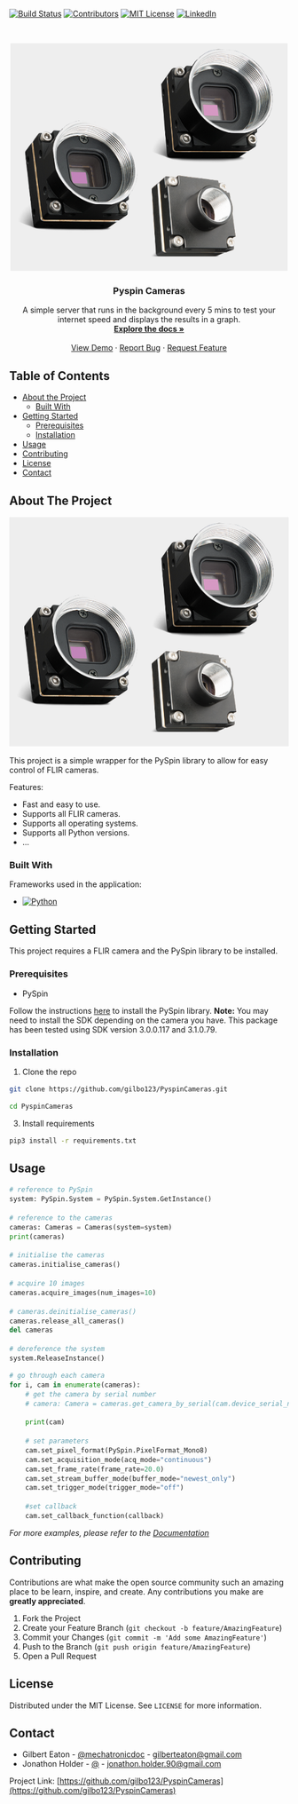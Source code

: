 
<!-- PROJECT SHIELDS -->
<!--
*** I'm using markdown "reference style" links for readability.
*** Reference links are enclosed in brackets [ ] instead of parentheses ( ).
*** See the bottom of this document for the declaration of the reference variables
*** for build-url, contributors-url, etc. This is an optional, concise syntax you may use.
*** https://www.markdownguide.org/basic-syntax/#reference-style-links
-->
[![Build Status][build-shield]][build-url]
[![Contributors][contributors-shield]][contributors-url]
[![MIT License][license-shield]][license-url]
[![LinkedIn][linkedin-shield]][linkedin-url]



<!-- PROJECT LOGO -->
<br />
<p align="center">
  <a href="https://github.com/gilbo123/PyspinCameras">
    <img src="assets/firefly-s.png" alt="Logo" width="500">
  </a>

  <h3 align="center">Pyspin Cameras</h3>

  <p align="center">
    A simple server that runs in the background every 5 mins to test your internet speed and displays the results in a graph.
    <br />
    <a href="https://github.com/gilbo123/PyspinCameras"><strong>Explore the docs »</strong></a>
    <br />
    <br />
    <a href="https://github.com/gilbo123/PyspinCameras">View Demo</a>
    ·
    <a href="https://github.com/gilbo123/PyspinCameras/issues">Report Bug</a>
    ·
    <a href="https://github.com/gilbo123/PyspinCameras/issues">Request Feature</a>
  </p>
</p>



<!-- TABLE OF CONTENTS -->
## Table of Contents

* [About the Project](#about-the-project)
  * [Built With](#built-with)
* [Getting Started](#getting-started)
  * [Prerequisites](#prerequisites)
  * [Installation](#installation)
* [Usage](#usage)
* [Contributing](#contributing)
* [License](#license)
* [Contact](#contact)



<!-- ABOUT THE PROJECT -->
## About The Project

[![Cameras blackfly-s][product-screenshot]](https://example.com)

This project is a simple wrapper for the PySpin library to allow for easy control of FLIR cameras.

Features:
* Fast and easy to use.
* Supports all FLIR cameras.
* Supports all operating systems.
* Supports all Python versions.
* ...

### Built With

Frameworks used in the application:

* [![Python][python-shield]](https://www.python.org/)


<!-- GETTING STARTED -->
## Getting Started

This project requires a FLIR camera and the PySpin library to be installed.

### Prerequisites

* PySpin

Follow the instructions [here](https://www.teledynevisionsolutions.com/products/spinnaker-sdk/) to install the PySpin library.
__Note:__ You may need to install the SDK depending on the camera you have. This package has been tested using SDK version 3.0.0.117 and 3.1.0.79.

### Installation

1. Clone the repo
```sh
git clone https://github.com/gilbo123/PyspinCameras.git
```
```sh
cd PyspinCameras
```
3. Install requirements
```sh
pip3 install -r requirements.txt
```

<!-- USAGE EXAMPLES -->
## Usage

```python
# reference to PySpin
system: PySpin.System = PySpin.System.GetInstance()

# reference to the cameras
cameras: Cameras = Cameras(system=system)
print(cameras)

# initialise the cameras
cameras.initialise_cameras()

# acquire 10 images
cameras.acquire_images(num_images=10)

# cameras.deinitialise_cameras()
cameras.release_all_cameras()
del cameras

# dereference the system
system.ReleaseInstance()

```

```python
# go through each camera 
for i, cam in enumerate(cameras):
    # get the camera by serial number
    # camera: Camera = cameras.get_camera_by_serial(cam.device_serial_number)
    
    print(cam)

    # set parameters
    cam.set_pixel_format(PySpin.PixelFormat_Mono8)
    cam.set_acquisition_mode(acq_mode="continuous")
    cam.set_frame_rate(frame_rate=20.0)
    cam.set_stream_buffer_mode(buffer_mode="newest_only")
    cam.set_trigger_mode(trigger_mode="off")

    #set callback
    cam.set_callback_function(callback)
```


_For more examples, please refer to the [Documentation](https://example.com)_



<!-- CONTRIBUTING -->
## Contributing

Contributions are what make the open source community such an amazing place to be learn, inspire, and create. Any contributions you make are **greatly appreciated**.

1. Fork the Project
2. Create your Feature Branch (`git checkout -b feature/AmazingFeature`)
3. Commit your Changes (`git commit -m 'Add some AmazingFeature'`)
4. Push to the Branch (`git push origin feature/AmazingFeature`)
5. Open a Pull Request



<!-- LICENSE -->
## License

Distributed under the MIT License. See `LICENSE` for more information.



<!-- CONTACT -->
## Contact

* Gilbert Eaton - [@mechatronicdoc](https://x.com/mechatronicdoc) - gilberteaton@gmail.com
* Jonathon Holder - [@]() - jonathon.holder.90@gmail.com

Project Link: [https://github.com/gilbo123/PyspinCameras](https://github.com/gilbo123/PyspinCameras)



<!-- MARKDOWN LINKS & IMAGES -->
<!-- https://www.markdownguide.org/basic-syntax/#reference-style-links -->
[build-shield]: https://img.shields.io/badge/build-passing-brightgreen.svg?style=flat-square
[build-url]: #
[contributors-shield]: https://img.shields.io/github/contributors/gilbo123/PyspinCameras.svg?style=flat-square
[contributors-url]: https://github.com/gilbo123/PyspinCameras/graphs/contributors
[license-shield]: https://img.shields.io/badge/license-MIT-blue.svg?style=flat-square
[license-url]: https://github.com/gilbo123/PyspinCameras/blob/master/LICENSE.txt
[linkedin-shield]: https://img.shields.io/badge/-LinkedIn-black.svg?style=flat-square&logo=linkedin&colorB=555
[linkedin-url]: https://linkedin.com
[product-screenshot]: assets/firefly-s.png
[python-shield]: https://img.shields.io/badge/Python-14354C?style=for-the-badge&logo=python&logoColor=white
